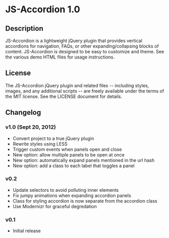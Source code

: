 JS-Accordion 1.0
================

Description
----------------

JS-Accordion is a lightweight jQuery plugin that provides vertical accordions for navigation, FAQs, or other expanding/collapsing blocks of content. JS-Accordion is designed to be easy to customize and theme. See the various demo HTML files for usage instructions.

License
----------------

The JS-Accordion jQuery plugin and related files -- including styles, images, and any additional scripts -- are freely available under the terms of the MIT license. See the LICENSE document for details.

Changelog
----------------

### v1.0 (Sept 20, 2012)

- Convert project to a true jQuery plugin
- Rewrite styles using LESS
- Trigger custom events when panels open and close
- New option: allow multiple panels to be open at once
- New option: automatically expand panels mentioned in the url hash
- New option: add a class to each label that toggles a panel

### v0.2

- Update selectors to avoid polluting inner elements
- Fix jumpy animations when expanding accordion panels
- Class for styling accordion is now separate from the accordion class
- Use Modernizr for graceful degredation

### v0.1

- Initial release